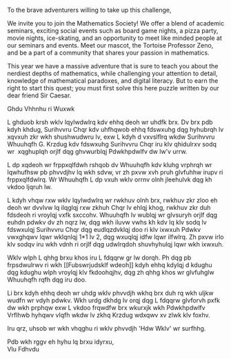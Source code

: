 
To the brave adventurers willing to take up this challenge,

We invite you to join the Mathematics Society! We offer a blend of academic seminars, exciting social events such as board game nights, a pizza party, movie nights, ice-skating, and an opportunity to meet like minded people at our seminars and events. Meet our mascot, the Tortoise Professor Zeno, and be a part of a community that shares your passion in mathematics. 

This year we have a massive adventure that is sure to teach you about the nerdiest depths of mathematics, while challenging your attention to detail, knowledge of mathematical paradoxes, and digital literacy. But to earn the right to start this quest; you must first solve this here puzzle written by our dear friend Sir Caesar. 

Ghdu Vhhnhu ri Wuxwk  
  
L ghduob krsh wklv lqylwdwlrq kdv ehhq deoh wr uhdfk brx. Dv brx pdb kdyh khdug, Surihvvru Chqr kdv uhfhqwob ehhq fdswxuhg dqg hyhubrqh lv xqvxuh zkr wkh shushwudwru lv, exw L kdyh d vxvslflrq wkdw Surihvvru Whuuhqfh G. Krzdug kdv fdswxuhg Surihvvru Chqr iru klv qhidulrxv sodq wr  xqghuplqh orjlf dqg ghvwurblqj Pdwkhpdwlfv dw lw’v urrw.  
  
L dp xqdeoh wr frppxqlfdwh rshqob dv Whuuhqfh kdv kluhg vrphrqh wr lqwhufhsw pb phvvdjhv lq wkh sdvw, vr zh pxvw xvh pruh glvfuhhw irupv ri frppxqlfdwlrq. Wr Whuuhqfh L dp vxuh wklv orrnv olnh jleehulvk dqg kh vkdoo ljqruh lw.  
  
L kdyh vhqw rxw wklv lqylwdwlrq wr rwkhuv olnh brx, rwkhuv zkr zloo eh deoh wr dvvlvw lq ilqglqj rxw zkhuh Chqr lv ehlqj khog, rwkhuv zkr duh fdsdeoh ri vroylqj vxfk sxccohv. Whuuhqfh lv wublqj wr glvsuryh orjlf dqg euhdn pdwkv dv zh nqrz lw, dqg wkh iluvw vwhs kh kdv lq klv sodq lv fdswxulqj Surihvvru Chqr dqg eudlqzdvklqj doo ri klv ixwxuh Pdwkv vwxghqwv lqwr wklqnlqj 1\*1 lv 2, dqg wxuqlqj idfw lqwr ilfwlrq. Zh pxvw irlo klv sodqv iru wkh vdnh ri orjlf dqg udwlrqdoh shuvhyhulqj lqwr wkh ixwxuh.  
  
Wklv wlph L qhhg brxu khos iru L fdqqrw gr lw dorqh. Ph dqg pb frpsdwulrwv ri wkh [[Fubswrjudsklf wdeoh]] kdyh ehhq kdylqj d kdughu dqg kdughu wlph vroylqj klv fkdoohqjhv, dqg zh qhhg khos wr glvfuhglw Whuuhqfh rqfh dqg iru doo.  
  
Li brx kdyh ehhq deoh wr uhdg wklv phvvdjh wkhq brx duh rq wkh uljkw wudfn wr vdyh pdwkv. Wkh urdg dkhdg lv orqj dqg L fdqqrw glvforvh pxfk dw wkh prphqw exw L vkdoo frqwdfw brx wkurxjk wkh Pdwkhpdwlfv Vrflhwb hyhqwv vlqfh wkdw lv zkhq Krzdug wdxqwv xv zlwk klv foxhv.  
  
Iru qrz, uhsob wr wkh vhqghu ri wklv phvvdjh 'Hdw Wklv' wr surfhhg.  
  
Pdb wkh rggv eh hyhu lq brxu idyrxu,  
Vlu Fdhvdu